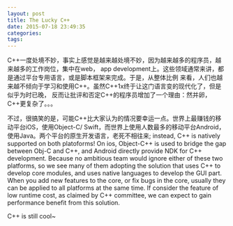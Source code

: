 ```yaml
---
layout: post
title: The Lucky C++
date: 2015-07-18 23:49:35
categories:
tags:
---
```


C++一度处境不妙，事实上感觉是越来越处境不妙，因为越来越多的程序员，越来越多的工作岗位，集中在web，
app development上。这些领域通常来讲，都是通过平台专用语言，或是脚本框架来完成。于是，从整体比例
来看，人们也越来越不倾向于学习和使用C++。虽然C++1x终于让这门语言变的现代化了，但是似乎为时已晚，
反而让批评和否定C++的程序员增加了一个理由：然并卵，C++更复杂了。。。

不过，很搞笑的是，可能C++比大家认为的情况要幸运一点。世界上最赚钱的移动平台iOS，使用Object-C/
Swift，而世界上使用人数最多的移动平台Android，使用Java。两个平台的原生开发语言，老死不相往来;
instead, C++ is natively supported on both platoforms! On ios, Object-C++ is used
to bridge the gap between Obj-C and C++, and Android directly provide NDK for C++
development. Because no ambitious team would ignore either of these two platforms,
so we see many of them adopting the solution that uses C++ to develop core modules,
and uses native languages to develop the GUI part. When you add new features to
the core, or fix bugs in the core, usually they can be applied to all platforms
at the same time. If consider the feature of low runtime cost, as claimed by C++
committee, we can expect to gain performance benefit from this solution.

C++ is still cool~
